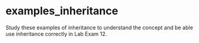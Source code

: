 # examples_inheritance

Study these examples of inheritance to understand the concept and be able use inheritance correctly in Lab Exam 12.
